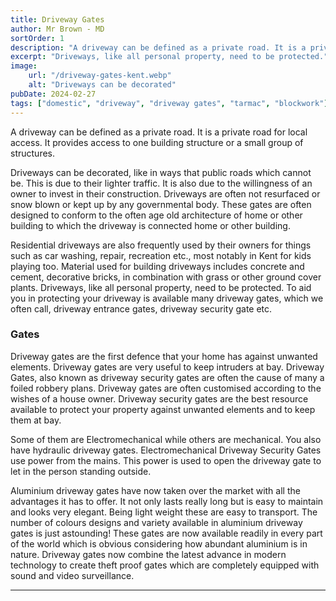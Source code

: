 ```yaml
---
title: Driveway Gates
author: Mr Brown - MD
sortOrder: 1
description: "A driveway can be defined as a private road. It is a private road for local access. It provides access to one building structure or a small group of structures."
excerpt: "Driveways, like all personal property, need to be protected."
image:
    url: "/driveway-gates-kent.webp"
    alt: "Driveways can be decorated"
pubDate: 2024-02-27
tags: ["domestic", "driveway", "driveway gates", "tarmac", "blockwork"]
---
```

A driveway can be defined as a private road. It is a private road for local access. It provides access to one building structure or a small group of structures.

Driveways can be decorated, like in ways that public roads which cannot be. This is due to their lighter traffic. It is also due to the willingness of an owner to invest in their construction. Driveways are often not resurfaced or snow blown or kept up by any governmental body. These gates are often designed to conform to the often age old architecture of home or other building to which the driveway is connected home or other building.

Residential driveways are also frequently used by their owners for things such as car washing, repair, recreation etc., most notably in Kent for kids playing too. Material used for building driveways includes concrete and cement, decorative bricks, in combination with grass or other ground cover plants. Driveways, like all personal property, need to be protected. To aid you in protecting your driveway is available many driveway gates, which we often call, driveway entrance gates, driveway security gate etc.

### Gates
Driveway gates are the first defence that your home has against unwanted elements. Driveway gates are very useful to keep intruders at bay. Driveway Gates, also known as driveway security gates are often the cause of many a foiled robbery plans. Driveway gates are often customised according to the wishes of a house owner. Driveway security gates are the best resource available to protect your property against unwanted elements and to keep them at bay.

Some of them are Electromechanical while others are mechanical. You also have hydraulic driveway gates. Electromechanical Driveway Security Gates use power from the mains. This power is used to open the driveway gate to let in the person standing outside.

Aluminium driveway gates have now taken over the market with all the advantages it has to offer. It not only lasts really long but is easy to maintain and looks very elegant. Being light weight these are easy to transport. The number of colours designs and variety available in aluminium driveway gates is just astounding! These gates are now available readily in every part of the world which is obvious considering how abundant aluminium is in nature. Driveway gates now combine the latest advance in modern technology to create theft proof gates which are completely equipped with sound and video surveillance.

---